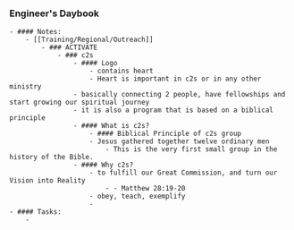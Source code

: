 ### Engineer's Daybook
	- #### Notes:
		- [[Training/Regional/Outreach]]
			- ### ACTIVATE
				- ### c2s
					- #### Logo
						- contains heart
						- Heart is important in c2s or in any other ministry
					- basically connecting 2 people, have fellowships and start growing our spiritual journey
					- it is also a program that is based on a biblical principle
					- #### What is c2s?
						- #### Biblical Principle of c2s group
						- Jesus gathered together twelve ordinary men
							- This is the very first small group in the history of the Bible.
					- #### Why c2s?
						- to fulfill our Great Commission, and turn our Vision into Reality
							- - Matthew 28:19-20
						- obey, teach, exemplify
						-
	- #### Tasks:
		-